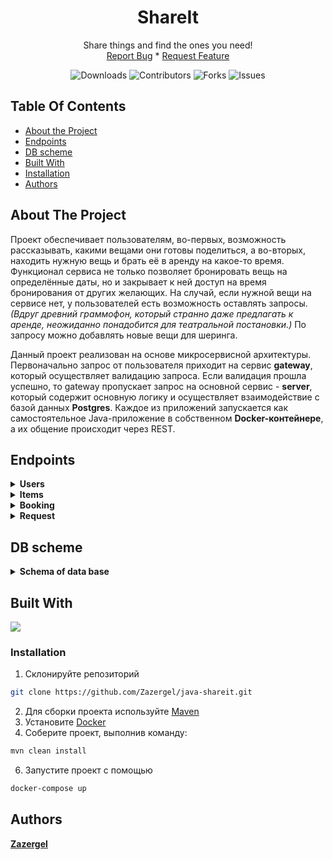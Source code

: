 <p align="center">
  <h1 align="center">ShareIt</h1>
  <p align="center">
    Share things and find the ones you need!
    <br/>
    <a href="https://github.com/Zazergel/java-shareit/issues">Report Bug</a> *
    <a href="https://github.com/Zazergel/java-shareit/issues">Request Feature</a>
  </p>
</p>
<div class="header" markdown="1" align="center">

  ![Downloads](https://img.shields.io/github/downloads/Zazergel/java-shareit/total) 
  ![Contributors](https://img.shields.io/github/contributors/Zazergel/java-shareit?color=dark-green) 
  ![Forks](https://img.shields.io/github/forks/Zazergel/java-shareit?style=social) 
  ![Issues](https://img.shields.io/github/issues/Zazergel/java-shareit) 
</div>


## Table Of Contents

* [About the Project](#about-the-project)
* [Endpoints](#endpoints)
* [DB scheme](#db-scheme)
* [Built With](#built-with)
* [Installation](#installation)
* [Authors](#authors)

## About The Project

Проект обеспечивает пользователям, во-первых, возможность рассказывать, какими вещами они готовы поделиться, а во-вторых, находить нужную вещь и брать её в аренду на какое-то время. 
Функционал сервиса не только позволяет бронировать вещь на определённые даты, но и закрывает к ней доступ на время бронирования от других желающих. На случай, если нужной вещи на сервисе нет, у пользователей есть возможность оставлять запросы. *(Вдруг древний граммофон, который странно даже предлагать к аренде, неожиданно понадобится для театральной постановки.)* По запросу можно добавлять новые вещи для шеринга. 

Данный проект реализован на основе микросервисной архитектуры. Первоначально запрос от пользователя приходит на сервис **gateway**, который осуществляет валидацию запроса. Если валидация прошла успешно, то gateway пропускает запрос на основной сервис - **server**, который содержит основную логику и осуществляет взаимодействие с базой данных **Postgres**. 
Каждое из приложений запускается как самостоятельное Java-приложение в собственном **Docker-контейнере**, а их общение происходит через REST. 

## Endpoints

<details>
  <summary><b>Users</b></summary>
  
 - ```[GET] /users``` – получить список всех пользователей 
 - ```[GET] /users/{id}```  – получить пользователя ```id``` 
 - ```[POST] /users```  – создать нового пользователя 
- ```[PATCH] /users/{id}```  – обновить пользователя ```id``` 
 - ```[DELETE] /users/{id}```  - удалить пользователя ```id``` 
</details>
<details>
  <summary><b>Items</b></summary>
  
  Идентификатор пользователя передается в заголовке ```X-Sharer-User-Id```<br><br>
  - ```[GET] /items?from={from}&size={size}``` – получить постраничный список всех вещей пользователя (с комментариями)
  - ```[GET] /items/{id}``` – получить вещь ```id``` (с комментариями)
  - ```[POST] /items``` – создать вещь и привязать к текущему пользователю
  - ```[PUT] /items/{id}``` – обновить вещь ```id``` текущего пользователя
  - ```[DELETE] /items/{id}``` - удалить вещь ```id``` принадлежащую текущему пользователю
  - ```[GET] /items/search?text={text}&from={from}&size={size}``` – найти и вывести постранично все вещи, имеющие ```text``` в имени или описании, и доступные для запроса
  - ```[POST] /items/{id}/comment``` – оставить комментарий после использования вещи ```id```
</details>
<details>
  <summary><b>Booking</b></summary>
  
  Идентификатор пользователя передается в заголовке ```X-Sharer-User-Id```<br><br>
  - ```[GET] /bookings?state={state}&from={from}&size={size}``` – получить постранично список всех бронирований пользователя со статусом ```state```
- ```[GET] /bookings/{id}``` – получить бронирование ```id``` (доступно только владельцу вещи и автору бронирования)
- ```[GET] /bookings/owner?state={state}&from={from}&size={size}``` – получить постранично список всех бронирований всех вещей владельца со статусом ```state```
- ```[POST] /bookings``` – забронировать вещь
- ```[PATCH] /bookings/{id}``` – обновить статус бронирования вещи ```id```
</details>
<details>
  <summary><b>Request</b></summary>

  Идентификатор пользователя передается в заголовке ```X-Sharer-User-Id```<br><br>
- ```[POST] /requests``` – создать новый запрос вещи
- ```[GET] /requests``` – получить список запросов текущего пользователя (с ответами на них)
- ```[GET] /requests/{id}``` – получить запрос ```id``` (с ответами на него)
- ```[GET] /requests/all?from={from}&size={size}``` – получить постраничный список запросов, созданных другими пользователями (с ответами на них)

</details>

## DB scheme

<details>
  <summary><b>Schema of data base</b></summary>
 <img src='https://i.postimg.cc/Tw31t9Ln/Share-It-1.png' border='0' alt='Share-It-1'/>
</details>



## Built With
<p align="left">
    <img src="https://skillicons.dev/icons?i=java,maven,spring,postgres,hibernate,docker" />
</p>

### Installation

1. Склонируйте репозиторий
```sh
git clone https://github.com/Zazergel/java-shareit.git
```
2. Для сборки проекта используйте [Maven](https://maven.apache.org/)
3. Установите [Docker](https://www.docker.com/products/docker-desktop/)
4. Соберите проект, выполнив команду:
```sh
mvn clean install
 ```
6. Запустите проект с помощью
```sh
docker-compose up
```


## Authors

 **[Zazergel](https://github.com/Zazergel/)**
